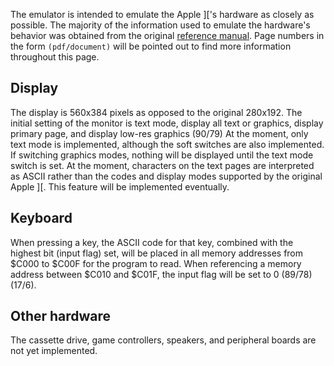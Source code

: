 The emulator is intended to emulate the Apple ]['s hardware as closely as possible. The majority of the
information used to emulate the hardware's behavior was obtained from the original
[reference manual](http://www.apple-iigs.info/doc/fichiers/appleiiref.pdf).
Page numbers in the form `(pdf/document)` will be pointed out to find more information throughout this page.

## Display
The display is 560x384 pixels as opposed to the original 280x192. The initial setting of the monitor is text
mode, display all text or graphics, display primary page, and display low-res graphics (90/79) At the
moment, only text mode is implemented, although the soft switches are also implemented. If switching graphics
modes, nothing will be displayed until the text mode switch is set. At the moment, characters on the
text pages are interpreted as ASCII rather than the codes and display modes supported by the original
Apple ][. This feature will be implemented eventually.

## Keyboard
When pressing a key, the ASCII code for that key, combined with the highest bit (input flag) set, will be
placed in all memory addresses from $C000 to $C00F for the program to read. When referencing a memory
address between $C010 and $C01F, the input flag will be set to 0 (89/78) (17/6).

## Other hardware
The cassette drive, game controllers, speakers, and peripheral boards are not yet implemented.